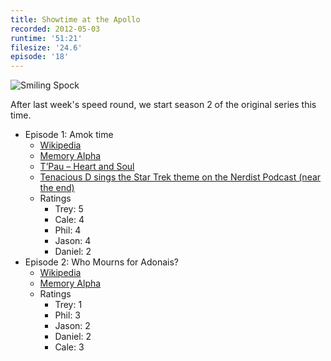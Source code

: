 ```yaml
---
title: Showtime at the Apollo
recorded: 2012-05-03
runtime: '51:21'
filesize: '24.6'
episode: '18'
---
```


![Smiling Spock](https://jawgrind.s3.amazonaws.com/Jawgrind-Episode-18.jpg)

After last week's speed round, we start season 2 of the original series this time.

- Episode 1: Amok time
    - [Wikipedia](http://en.wikipedia.org/wiki/Amok_Time)
    - [Memory Alpha](http://en.memory-alpha.org/wiki/Amok_Time_(episode))
    - [T’Pau – Heart and Soul](http://www.youtube.com/watch?v=SwrYMWoqg5w)
    - [Tenacious D sings the Star Trek theme on the Nerdist Podcast (near the end)](http://www.nerdist.com/2012/04/nerdist-podcast-tenacious-d/)
    - Ratings
        - Trey: 5
        - Cale: 4
        - Phil: 4
        - Jason: 4
        - Daniel: 2
- Episode 2: Who Mourns for Adonais?
    - [Wikipedia](http://en.wikipedia.org/wiki/Who_Mourns_for_Adonais%3F)
    - [Memory Alpha](http://en.memory-alpha.org/wiki/Who_Mourns_for_Adonais%3F_(episode))
    - Ratings
        - Trey: 1
        - Phil: 3
        - Jason: 2
        - Daniel: 2
        - Cale: 3
